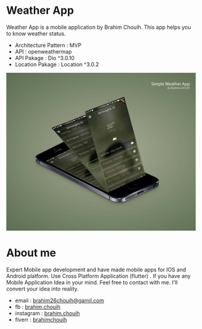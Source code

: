 # Weather App 
Weather App is a mobile application by Brahim Chouih.
This app helps you to know weather status.

 - Architecture Pattern : MVP
 - API : openweathermap
 - API Pakage : Dio ^3.0.10
 - Location Pakage : Location ^3.0.2 


![Alt text](/screenshots/mockup_weather_app.jpg?raw=true)

# About me
Expert Mobile app development and have made mobile apps for IOS and Android platform. Use Cross Platform Application (flutter) .
If you have any Mobile Application Idea in your mind.
Feel free to contact with me. I'll convert your idea into reality.
 - email : brahim26chouih@gamil.com
 - fb : [brahim.chouih](https://www.facebook.com/brahim.chouih/)
 - instagram : [brahim.chouih](https://www.instagram.com/brahim.chouih/)
 - fiverr : [brahimchouih](https://www.fiverr.com/brahimchouih)
